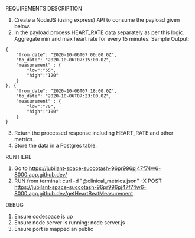 REQUIREMENTS DESCRIPTION
1. Create a NodeJS (using express) API to consume the payload given below.
2. In the payload process HEART_RATE data separately as per this logic. Aggregate min and max heart rate for every 15 minutes.
Sample Output:
```
{
	"from_date": "2020-10-06T07:00:00.0Z",
	"to_date": "2020-10-06T07:15:00.0Z",
	"measurement" : {
		"low":"65",
        "high":"120"
	}
}, {
	"from_date": "2020-10-06T07:18:00.0Z",
	"to_date": "2020-10-06T07:23:00.0Z",
	"measurement" : {
		"low":"70",
        "high":"100"
	}
}
```
3. Return the processed response including HEART_RATE and other metrics.
4. Store the data in a Postgres table.

RUN HERE
1. Go to https://jubilant-space-succotash-96pr996pj47f74w6-8000.app.github.dev/
2. RUN from terminal: curl -d "@clinical_metrics.json" -X POST https://jubilant-space-succotash-96pr996pj47f74w6-8000.app.github.dev/getHeartBeatMeasurement

DEBUG
1. Ensure codespace is up
2. Ensure node server is running: node server.js
3. Ensure port is mapped an public
